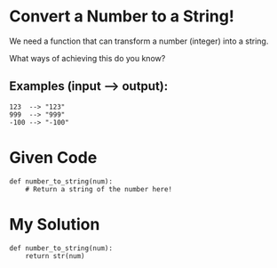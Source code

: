 # Convert a Number to a String!

We need a function that can transform a number (integer) into a string.

What ways of achieving this do you know?

## Examples (input --> output):
```
123  --> "123"
999  --> "999"
-100 --> "-100"
```

# Given Code

```{python}
def number_to_string(num):
    # Return a string of the number here!
```

# My Solution

```{python}
def number_to_string(num):
    return str(num)
```

